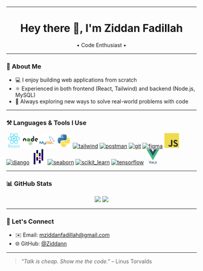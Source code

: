 

---

<h1 align="center">Hey there 👋, I'm Ziddan Fadillah</h1>
<p align="center"> • Code Enthusiast •</p>

---

### 🧠 About Me

* 💻 I enjoy building web applications from scratch
* ⚛️ Experienced in both frontend (React, Tailwind) and backend (Node.js, MySQL)
* 🎯 Always exploring new ways to solve real-world problems with code

---

### ⚒️ Languages & Tools I Use

<p align="left">
  <a href="https://reactjs.org/"><img src="https://raw.githubusercontent.com/devicons/devicon/master/icons/react/react-original-wordmark.svg" alt="react" width="40"/></a>
  <a href="https://nodejs.org"><img src="https://raw.githubusercontent.com/devicons/devicon/master/icons/nodejs/nodejs-original-wordmark.svg" alt="nodejs" width="40"/></a>
  <a href="https://www.mysql.com/"><img src="https://raw.githubusercontent.com/devicons/devicon/master/icons/mysql/mysql-original-wordmark.svg" alt="mysql" width="40"/></a>
  <a href="https://www.python.org"><img src="https://raw.githubusercontent.com/devicons/devicon/master/icons/python/python-original.svg" alt="python" width="40"/></a>
  <a href="https://tailwindcss.com/"><img src="https://www.vectorlogo.zone/logos/tailwindcss/tailwindcss-icon.svg" alt="tailwind" width="40"/></a>
  <a href="https://postman.com"><img src="https://www.vectorlogo.zone/logos/getpostman/getpostman-icon.svg" alt="postman" width="40"/></a>
  <a href="https://git-scm.com/"><img src="https://www.vectorlogo.zone/logos/git-scm/git-scm-icon.svg" alt="git" width="40"/></a>
  <a href="https://www.figma.com/"><img src="https://www.vectorlogo.zone/logos/figma/figma-icon.svg" alt="figma" width="40"/></a>
  <a href="https://developer.mozilla.org/en-US/docs/Web/JavaScript"><img src="https://raw.githubusercontent.com/devicons/devicon/master/icons/javascript/javascript-original.svg" alt="javascript" width="40"/></a>
  <a href="https://www.djangoproject.com/"><img src="https://cdn.worldvectorlogo.com/logos/django.svg" alt="django" width="40"/></a>
  <a href="https://pandas.pydata.org/"><img src="https://raw.githubusercontent.com/devicons/devicon/2ae2a900d2f041da66e950e4d48052658d850630/icons/pandas/pandas-original.svg" alt="pandas" width="40"/></a>
  <a href="https://seaborn.pydata.org/"><img src="https://seaborn.pydata.org/_images/logo-mark-lightbg.svg" alt="seaborn" width="40"/></a>
  <a href="https://scikit-learn.org/"><img src="https://upload.wikimedia.org/wikipedia/commons/0/05/Scikit_learn_logo_small.svg" alt="scikit_learn" width="40"/></a>
  <a href="https://www.tensorflow.org"><img src="https://www.vectorlogo.zone/logos/tensorflow/tensorflow-icon.svg" alt="tensorflow" width="40"/></a>
  <a href="https://vuejs.org/"><img src="https://raw.githubusercontent.com/devicons/devicon/master/icons/vuejs/vuejs-original-wordmark.svg" alt="vuejs" width="40"/></a>
</p>


---



### 📊 GitHub Stats

<p align="center">
  <img src="https://github-readme-stats.vercel.app/api?username=Ziddann&show_icons=true&theme=tokyonight" width="47%">
  <img src="https://github-readme-streak-stats.herokuapp.com/?user=Ziddann&theme=tokyonight" width="47%">
</p>

---

### 🔗 Let's Connect

* ✉️ Email: [mziddanfadillah@gmail.com](mailto:mziddanfadillah@gmail.com)
* 🌐 GitHub: [@Ziddann](https://github.com/Ziddann)

---

> *"Talk is cheap. Show me the code."* – Linus Torvalds



